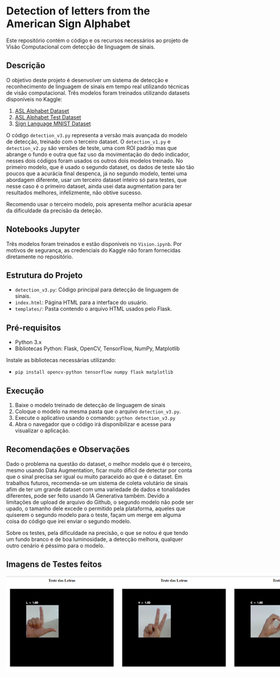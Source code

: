 # Detection of letters from the American Sign Alphabet

Este repositório contém o código e os recursos necessários ao projeto de Visão Computacional com detecção de linguagem de sinais.

## Descrição

O objetivo deste projeto é desenvolver um sistema de detecção e reconhecimento de linguagem de sinais em tempo real utilizando técnicas de visão computacional. Três modelos foram treinados utilizando datasets disponíveis no Kaggle:

1. [ASL Alphabet Dataset](https://www.kaggle.com/datasets/grassknoted/asl-alphabet)
2. [ASL Alphabet Test Dataset](https://www.kaggle.com/datasets/danrasband/asl-alphabet-test)
3. [Sign Language MNIST Dataset](https://www.kaggle.com/datasets/datamunge/sign-language-mnist)

O código `detection_v3.py` representa a versão mais avançada do modelo de detecção, treinado com o terceiro dataset. O `detection_v1.py` e `detection_v2.py` são versões de teste, uma com ROI padrão mas que abrange o fundo e outra que faz uso da movimentação do dedo indicador, nesses dois códigos foram usados os outros dois modelos treinado. No primeiro modelo, que é usado o segundo dataset, os dados de teste são tão poucos que a acurácia final despenca, já no segundo modelo, tentei uma abordagem diferente, usar um terceiro dataset inteiro só para testes, que nesse caso é o primeiro dataset, ainda usei data augmentation para ter resultados melhores, infelizmente, não obtive sucesso. 

Recomendo usar o terceiro modelo, pois apresenta melhor acurácia apesar da dificuldade da precisão da deteção.

## Notebooks Jupyter
Três modelos foram treinados e estão disponiveis no `Vision.ipynb`. Por motivos de segurança, as credenciais do Kaggle não foram fornecidas diretamente no repositório.

## Estrutura do Projeto

- `detection_v3.py`: Código principal para detecção de linguagem de sinais.
- `index.html`: Página HTML para a interface do usuário.
- `templates/`: Pasta contendo o arquivo HTML usados pelo Flask.

## Pré-requisitos

- Python 3.x
- Bibliotecas Python: Flask, OpenCV, TensorFlow, NumPy, Matplotlib 

Instale as bibliotecas necessárias utilizando:

- `pip install opencv-python tensorflow numpy flask matplotlib`

## Execução
1. Baixe o modelo treinado de detecção de linguagem de sinais
2. Coloque o modelo na mesma pasta que o arquivo `detection_v3.py`.
3. Execute o aplicativo usando o comando: `python detection_v3.py`
4. Abra o navegador que o código irá disponibilizar e acesse para visualizar o aplicação.

## Recomendações e Observações
Dado o problema na questão do dataset, o melhor modelo que é o terceiro, mesmo usando Data Augmentation, ficar muito difícil de detectar por conta que o sinal precisa ser igual ou muito paraceido ao que é o dataset. Em trabalhos futuros, recomenda-se um sistema de coleta volutário de sinais afim de ter um grande dataset com uma variedade de dados e tonalidades diferentes, pode ser feito usando IA Generativa também. Devido a limitações de upload de arquivo do Github, o segundo modelo não pode ser upado, o tamanho dele excede o permitido pela plataforma, aqueles que quiserem o segundo modelo para o teste, façam um merge em alguma coisa do código que irei enviar o segundo modelo.

Sobre os testes, pela dificuldade na precisão, o que se notou é que tendo um fundo branco e de boa luminosidade, a detecção melhora, qualquer outro cenário é péssimo para o modelo.

## Imagens de Testes feitos

<div style="display: flex; justify-content: space-between;">
  <img src="Imagens_Testes/LetraL.png" alt="Letra L" width="300"/>
  <img src="Imagens_Testes/LetraV.png" alt="Letra V" width="300"/>
  <img src="Imagens_Testes/LetraC.png" alt="Letra C" width="300"/>
  <img src="Imagens_Testes/LetraT.png" alt="Letra C" width="300"/>
</div>
